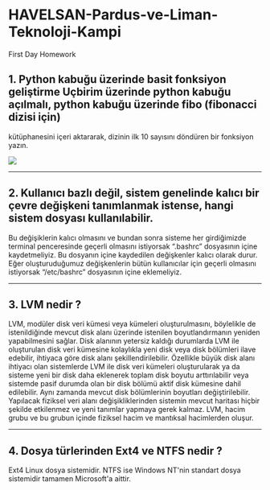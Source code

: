# HAVELSAN-Pardus-ve-Liman-Teknoloji-Kampi
First Day Homework

## 1. Python kabuğu üzerinde basit fonksiyon geliştirme Uçbirim üzerinde python kabuğu açılmalı, python kabuğu üzerinde fibo (fibonacci dizisi için) 
kütüphanesini içeri aktararak, dizinin ilk 10 sayısını döndüren bir fonksiyon yazın.

![](https://user-images.githubusercontent.com/37108233/132386851-04e9f590-f247-4a67-8ac8-094fb2340bba.PNG)

---

## 2. Kullanıcı bazlı değil, sistem genelinde kalıcı bir çevre değişkeni tanımlanmak istense, hangi sistem dosyası kullanılabilir.

Bu değişiklerin kalıcı olmasını ve bundan sonra sisteme her girdiğimizde terminal penceresinde geçerli olmasını istiyorsak “.bashrc” 
dosyasının içine kaydetmeliyiz. Bu dosyanın içine kaydedilen değişkenler kalıcı olarak durur. Eğer oluşturuduğumuz değişkenlerin bütün 
kullanıcılar için geçerli olmasını istiyorsak “/etc/bashrc” dosyasının içine eklemeliyiz.

---

## 3. LVM nedir ?

LVM, modüler disk veri kümesi veya kümeleri oluşturulmasını, böylelikle de istenildiğinde mevcut disk alanı üzerinde istenilen boyutlandırmanın 
yeniden yapabilmesini sağlar. Disk alanının yetersiz kaldığı durumlarda LVM ile oluşturulan disk veri kümesine kolaylıkla yeni disk veya disk bölümleri 
ilave edebilir, ihtiyaca göre disk alanı şekillendirilebilir. Özellikle büyük disk alanı ihtiyacı olan sistemlerde LVM ile disk veri kümeleri oluşturularak 
ya da sisteme yeni bir disk daha eklenerek toplam disk boyutu arttırılabilir veya sistemde pasif durumda olan bir disk bölümü aktif disk kümesine dahil 
edilebilir. Aynı zamanda mevcut disk bölümlerinin boyutları değiştirilebilir. Yapılacak fiziksel veri alanı değişikliklerinden sistemin mevcut haritası 
hiçbir şekilde etkilenmez ve yeni tanımlar yapmaya gerek kalmaz. LVM, hacim grubu ve bu grubun içinde fiziksel hacim ve mantıksal hacimlerden oluşur.

---

## 4. Dosya türlerinden Ext4 ve NTFS nedir ?

Ext4 Linux dosya sistemidir. NTFS ise Windows NT'nin standart dosya sistemidir tamamen Microsoft'a aittir.
